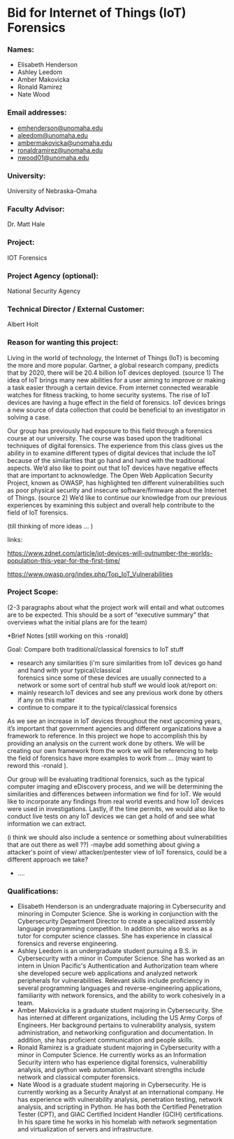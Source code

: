 # Bid for Internet of Things (IoT) Forensics

### Names:
* Elisabeth Henderson
* Ashley Leedom
* Amber Makovicka
* Ronald Ramirez
* Nate Wood

### Email addresses:
* emhenderson@unomaha.edu
* aleedom@unomaha.edu
* ambermakovicka@unomaha.edu
* ronaldramirez@unomaha.edu
* nwood01@unomaha.edu

### University:
University of Nebraska-Omaha

### Faculty Advisor:
Dr. Matt Hale

### Project:
IOT Forensics

### Project Agency (optional):
National Security Agency

### Technical Director / External Customer:
Albert Holt

### Reason for wanting this project:

Living in the world of technology, the Internet of Things (IoT) is becoming the more and more popular. Gartner, a global research company, predicts that by 2020, there will be 20.4 billion IoT devices deployed. (source 1)  The idea of IoT brings many new abilities for a user aiming to improve or making a task easier through a certain device. From internet connected wearable watches for fitness tracking, to home security systems. The rise of IoT devices are having a huge effect in the field of forensics. IoT devices brings a new source of data collection that could be beneficial to an investigator in solving a case.

Our group has previously had exposure to this field through a forensics course at our university. The course was based upon the traditional techniques of digital forensics. The experience from this class gives us the ability in to examine different types of digital devices that include the IoT because of the similarities that go hand and hand with the traditional aspects. We’d also like to point out that IoT devices have negative effects that are important to acknowledge. The Open Web Application Security Project, known as OWASP, has highlighted ten different vulnerabilities such as poor physical security and insecure software/firmware about the Internet of Things. (source 2) We’d like to continue our knowledge from our previous experiences by examining this subject and overall help contribute to the field of IoT forensics. 

(till thinking of more ideas ... ) 

links: 

https://www.zdnet.com/article/iot-devices-will-outnumber-the-worlds-population-this-year-for-the-first-time/

https://www.owasp.org/index.php/Top_IoT_Vulnerabilities

### Project Scope:

(2-3 paragraphs about what the project work will entail and what outcomes are to be expected. This should be a sort of “executive summary” that overviews what the initial plans are for the team)



*Brief Notes [still working on this -ronald]

Goal: Compare both traditional/classical forensics to IoT stuff
  - research any similarities (i'm sure similarities from IoT devices go hand and hand with your typical/classical   
    forensics since some of these devices are usually connected to a network or some sort of central hub
    stuff we would look at/report on:
  - mainly research IoT devices and see any previous work done by others if any on this matter
  - continue to compare it to the typical/classical forensics 
  
As we see an increase in IoT devices throughout the next upcoming years, it’s important that government agencies and different organizations have a framework to reference. In this project we hope to accomplish this by providing an analysis on the current work done by others. We will be creating our own framework from the work we will be referencing to help the field of forensics have more examples to work from … (may want to reword this -ronald ).

Our group will be evaluating traditional forensics, such as the typical computer imaging and eDiscovery process, and we will be determining the similarities and differences between information we find for IoT. We would like to incorporate any findings from real world events and how IoT devices were used in investigations. Lastly, if the time permits, we would also like to conduct live tests on any IoT devices we can get a hold of and see what information we can extract.


(i think we should also include a sentence or something about vulnerabilities that are out there as well ??)
-maybe add something about giving a attacker's point of view/ attacker/pentester view of IoT forensics, could be a different approach we take? 
- .... 



### Qualifications:

* Elisabeth Henderson is an undergraduate majoring in Cybersecurity and minoring in Computer Science. She is working in conjunction with the Cybersecurity Department Director to create a specialized assembly language programming competition. In addition she also works as a tutor for computer science classes. She has experience in classical forensics and reverse engineering.
* Ashley Leedom is an undergraduate student pursuing a B.S. in Cybersecurity with a minor in Computer Science.  She has worked as an intern in Union Pacific's Authentication and Authorization team where she developed secure web applications and analyzed network peripherals for vulnerabilities.  Relevant skills include proficiency in several programming languages and reverse-engineering applications, familiarity with network forensics, and the ability to work cohesively in a team.   
* Amber Makovicka is a graduate student majoring in Cybersecurity. She has interned at different organizations, including the US Army Corps of Engineers. Her background pertains to vulnerability analysis, system administration, and networking configuration and documentation. In addition, she has proficient communication and people skills. 
* Ronald Ramirez is a graduate student majoring in Cybersecurity with a minor in Computer Science. He currently works as an Information Security intern who has experience digital forensics, vulnerabilitiy analysis, and python web automation. Relevant strengths include network and classical computer forensics. 
* Nate Wood is a graduate student majoring in Cybersecurity. He is currently working as a Security Analyst at an international company. He has experience with vulnerability analysis, penetration testing, network analysis, and scripting in Python. He has both the Certified Penetration Tester (CPT), and GIAC Certified Incident Handler (GCIH) certifications. In his spare time he works in his homelab with network segmentation and virtualization of servers and infrastructure. 
